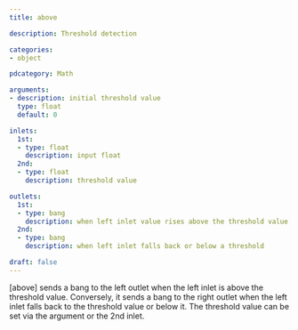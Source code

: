 ```yaml
---
title: above

description: Threshold detection

categories:
- object

pdcategory: Math

arguments:
- description: initial threshold value 
  type: float
  default: 0

inlets:
  1st:
  - type: float
    description: input float 
  2nd:
  - type: float
    description: threshold value

outlets:
  1st:
  - type: bang
    description: when left inlet value rises above the threshold value
  2nd:
  - type: bang
    description: when left inlet falls back or below a threshold

draft: false
---
```


[above] sends a bang to the left outlet when the left inlet is above the threshold value. Conversely, it sends a bang to the right outlet when the left inlet falls back to the threshold value or below it. The threshold value can be set via the argument or the 2nd inlet.